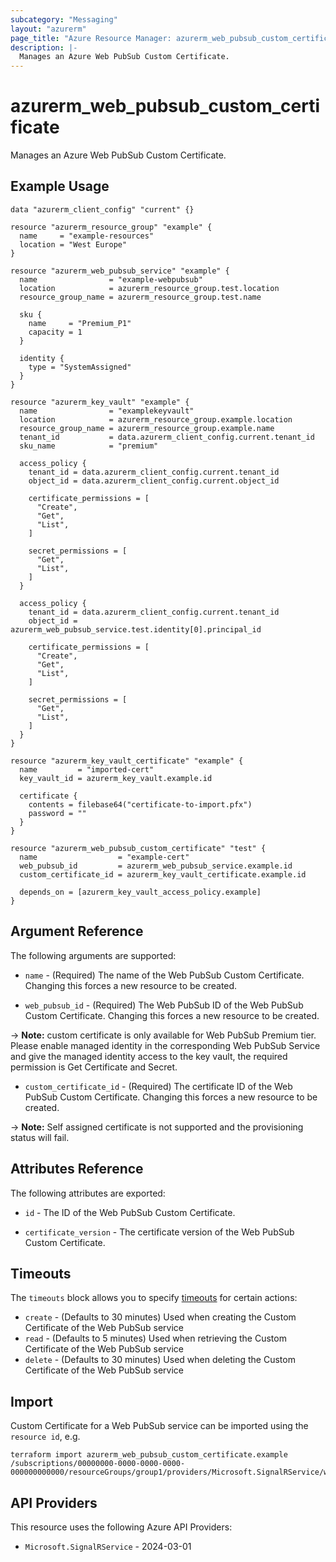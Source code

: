 ```yaml
---
subcategory: "Messaging"
layout: "azurerm"
page_title: "Azure Resource Manager: azurerm_web_pubsub_custom_certificate"
description: |-
  Manages an Azure Web PubSub Custom Certificate.
---
```


# azurerm_web_pubsub_custom_certificate

Manages an Azure Web PubSub Custom Certificate.

## Example Usage

```hcl
data "azurerm_client_config" "current" {}

resource "azurerm_resource_group" "example" {
  name     = "example-resources"
  location = "West Europe"
}

resource "azurerm_web_pubsub_service" "example" {
  name                = "example-webpubsub"
  location            = azurerm_resource_group.test.location
  resource_group_name = azurerm_resource_group.test.name

  sku {
    name     = "Premium_P1"
    capacity = 1
  }

  identity {
    type = "SystemAssigned"
  }
}

resource "azurerm_key_vault" "example" {
  name                = "examplekeyvault"
  location            = azurerm_resource_group.example.location
  resource_group_name = azurerm_resource_group.example.name
  tenant_id           = data.azurerm_client_config.current.tenant_id
  sku_name            = "premium"

  access_policy {
    tenant_id = data.azurerm_client_config.current.tenant_id
    object_id = data.azurerm_client_config.current.object_id

    certificate_permissions = [
      "Create",
      "Get",
      "List",
    ]

    secret_permissions = [
      "Get",
      "List",
    ]
  }

  access_policy {
    tenant_id = data.azurerm_client_config.current.tenant_id
    object_id = azurerm_web_pubsub_service.test.identity[0].principal_id

    certificate_permissions = [
      "Create",
      "Get",
      "List",
    ]

    secret_permissions = [
      "Get",
      "List",
    ]
  }
}

resource "azurerm_key_vault_certificate" "example" {
  name         = "imported-cert"
  key_vault_id = azurerm_key_vault.example.id

  certificate {
    contents = filebase64("certificate-to-import.pfx")
    password = ""
  }
}

resource "azurerm_web_pubsub_custom_certificate" "test" {
  name                  = "example-cert"
  web_pubsub_id         = azurerm_web_pubsub_service.example.id
  custom_certificate_id = azurerm_key_vault_certificate.example.id

  depends_on = [azurerm_key_vault_access_policy.example]
}
```

## Argument Reference

The following arguments are supported:

* `name` - (Required) The name of the Web PubSub Custom Certificate. Changing this forces a new resource to be created.

* `web_pubsub_id` - (Required) The Web PubSub ID of the Web PubSub Custom Certificate. Changing this forces a new resource to be created.

-> **Note:** custom certificate is only available for Web PubSub Premium tier. Please enable managed identity in the corresponding Web PubSub Service and give the managed identity access to the key vault, the required permission is Get Certificate and Secret.

* `custom_certificate_id` - (Required) The certificate ID of the Web PubSub Custom Certificate. Changing this forces a new resource to be created.

-> **Note:** Self assigned certificate is not supported and the provisioning status will fail.

## Attributes Reference

The following attributes are exported:

* `id` - The ID of the Web PubSub Custom Certificate.

* `certificate_version` - The certificate version of the Web PubSub Custom Certificate.

## Timeouts

The `timeouts` block allows you to specify [timeouts](https://www.terraform.io/language/resources/syntax#operation-timeouts) for certain actions:

* `create` - (Defaults to 30 minutes) Used when creating the Custom Certificate of the Web PubSub service
* `read` - (Defaults to 5 minutes) Used when retrieving the Custom Certificate of the Web PubSub service
* `delete` - (Defaults to 30 minutes) Used when deleting the Custom Certificate of the Web PubSub service

## Import

Custom Certificate for a Web PubSub service can be imported using the `resource id`, e.g.

```shell
terraform import azurerm_web_pubsub_custom_certificate.example /subscriptions/00000000-0000-0000-0000-000000000000/resourceGroups/group1/providers/Microsoft.SignalRService/webPubSub/WebPubsub1/customCertificates/cert1
```

## API Providers
<!-- This section is generated, changes will be overwritten -->
This resource uses the following Azure API Providers:

* `Microsoft.SignalRService` - 2024-03-01
